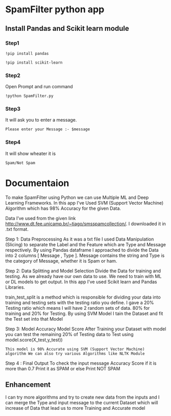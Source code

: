 # SpamFilter python app


## Install Pandas and Scikit learn module 
### Step1
	!pip install pandas 

	!pip install scikit-learn

### Step2 
Open Prompt and run command 

	!python SpamFilter.py

### Step3
It will ask you to enter a message.

	Please enter your Message :- $message

### Step4 
It will show wheater it is 

	Spam/Not Spam



# Documentaion

To make SpamFilter using Python we can use Multiple ML and Deep Learning Frameworks. In this app I’ve Used SVM (Support Vector Machine) Algorithm which has 98% Accuracy for the given Data. 


Data I’ve used from the given link http://www.dt.fee.unicamp.br/~tiago/smsspamcollection/. I downloaded it in .txt format. 

Step 1: 
	Data Preprocessing
	As it was a txt file I used Data Manipulation (Slicing) to separate the Label and the Feature which are Type and Message respectively. By using Pandas dataframe I approached to divide the Data into 2 columns [ Message , Type ]. Message contains the string and Type is the category of Message, whether it is Spam or ham.

Step 2:
	Data Splitting and Model Selection
	Divide the Data for training and testing. As we already have our own data to use. We need to train with ML or DL models to get output. In this app I’ve used Scikit learn and Pandas Libraries.
  
train_test_split  is a method which is responsible for dividing your data into training and testing sets with the testing ratio you define. I gave a 20% Testing ratio which means I will have 2 random sets of data. 80% for training and 20% for Testing. By using SVM Model I tain the Dataset and fit the Test set into that Model 

Step 3: 
	Model Accuracy 
	Model Score
	After Training your Dataset with model you can test the remaining 20% of Testing data to Test using   model.score(X_test,y_test)) 

	This model is 98% Accurate using SVM (Support Vector Machine) algorithm We can also try various Algorithms like NLTK Module 

Step 4 :
	Final Output
To check the input message Accuracy Score if it is more than 0.7 Print it as SPAM or else Print NOT SPAM


## Enhancement
	
I can try more algorithms and try to create new data from the inputs and I can merge the Type and input message to the current Dataset which will increase of Data that lead us to more Training and Accurate model


